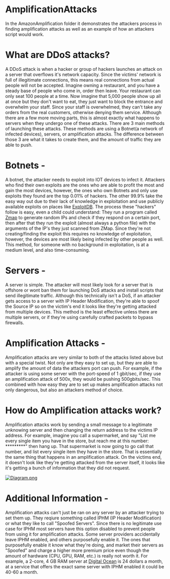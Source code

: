 # AmplificationAttacks

In the AmazonAmplification folder it demonstrates the attackers process in finding amplification attacks as well as an example of how an attackers script would work.

# What are DDoS attacks?
A DDoS attack is when a hacker or group of hackers launches an attack on a server that overflows it's network capacity. Since the victims' network is full of illegitimate connections, this means real connections from actual people will not be accepted. Imagine owning a restaurant, and you have a steady base of people who come in, order then leave. Your restaurant can only seat 100 people at a time. Now imagine that 5,000 people show up all at once but they don't want to eat, they just want to block the entrance and overwhelm your staff. Since your staff is overwhelmed, they can't take any orders from the real customers, otherwise denying them service. Although there are a few more moving parts, this is almost exactly what happens to servers when they undergo one of these attacks. There are 3 main methods of launching these attacks. These methods are using a Botnet(a network of infected devices), servers, or amplification attacks. The difference between those 3 are what it takes to create them, and the amount of traffic they are able to push. 

# Botnets - 
A botnet, the attacker needs to exploit into IOT devices to infect it. Attackers who find their own exploits are the ones who are able to profit the most and gain the most devices, however, the ones who own Botnets and only use exploits they found are the top 0.01% of hackers. The other 99.9% take the easy way out due to their lack of knowledge in exploitation and use publicly available exploits on places like [ExploitDB](https://www.exploit-db.com/). The process these "hackers" follow is easy, even a child could understand: They run a program called [Zmap](https://github.com/zmap/zmap) to generate random IPs and check if they respond on a certain port, then after that they run the exploit (almost always a python file) with the arguments of the IP's they just scanned from ZMap. Since they're not creating/finding the exploit this requires no knowledge of exploitation, however, the devices are most likely being infected by other people as well. This method, for someone with no background in exploitation, is at a medium level, and also time-consuming.

# Servers -
A server is simple. The attacker will most likely look for a server that is offshore or wont ban them for launching DoS attacks and install scripts that send illegitimate traffic. Although this technically isn't a DoS, if an attacker gets access to a server with IP Header Modification, they're able to spoof the Source IP so on the victim's end it looks like they're getting attacked from multiple devices. This method is the least effective unless there are multiple servers, or if they're using carefully crafted packets to bypass firewalls.

# Amplification Attacks - 
Amplification attacks are very similar to both of the attacks listed above but with a special twist. Not only are they easy to set up, but they are able to amplify the amount of data the attackers port can push. For example, if the attacker is using some server with the port-speed of 1 gbit/sec, if they use an amplification attack of 500x, they would be pushing 500gbits/sec. This combined with how easy they are to set up makes amplification attacks not only dangerous, but also an attackers method of choice.

# How do Amplification attacks work?
Amplification attacks work by sending a small message to a legitimate unknowing server and then changing the return address to the victims IP address. For example, imagine you call a supermarket, and say "List me every single item you have in the store, but reach me at this number: *********" then hang up. That supermarket is now going to go call that number, and list every single item they have in the store. That is essentially the same thing that happens in an amplification attack. On the victims end, it doesn't look like they're getting attacked from the server itself, it looks like it's getting a bunch of information that they did not request. 

[![Diagram.png](https://i.postimg.cc/XvGqttDs/Diagram.png)](https://postimg.cc/SX4mM149)

# Additional Information - 
Amplification attacks can't just be ran on any server by an attacker trying to set them up. They reqiure something called IPHM (IP Header Modification) or what they like to call "Spoofed Servers". Since there is no legitimate use case for IPHM most servers have this option disabled to prevent people from using it for amplification attacks. Some server providers accidentally leave IPHM enabled, and others purposefully enable it. The ones that purposefully enable it know what they're doing, and market their servers as "Spoofed" and charge a higher more premium price even though the amount of hardware (CPU, GPU, RAM, etc.) is really not worth it. For example, a 2-core, 4 GB RAM server at [Digital Ocean](https://www.digitalocean.com/pricing/droplets#basic-droplets) is 24 dollars a month, at a service that offers the exact same server with IPHM enabled it could be 40-60 a month. 
